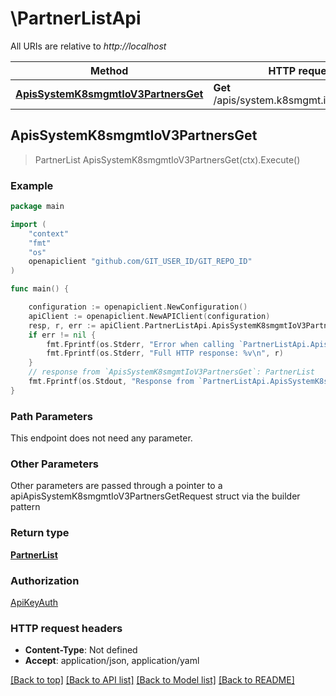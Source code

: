 # \PartnerListApi

All URIs are relative to *http://localhost*

Method | HTTP request | Description
------------- | ------------- | -------------
[**ApisSystemK8smgmtIoV3PartnersGet**](PartnerListApi.md#ApisSystemK8smgmtIoV3PartnersGet) | **Get** /apis/system.k8smgmt.io/v3/partners | 



## ApisSystemK8smgmtIoV3PartnersGet

> PartnerList ApisSystemK8smgmtIoV3PartnersGet(ctx).Execute()





### Example

```go
package main

import (
    "context"
    "fmt"
    "os"
    openapiclient "github.com/GIT_USER_ID/GIT_REPO_ID"
)

func main() {

    configuration := openapiclient.NewConfiguration()
    apiClient := openapiclient.NewAPIClient(configuration)
    resp, r, err := apiClient.PartnerListApi.ApisSystemK8smgmtIoV3PartnersGet(context.Background()).Execute()
    if err != nil {
        fmt.Fprintf(os.Stderr, "Error when calling `PartnerListApi.ApisSystemK8smgmtIoV3PartnersGet``: %v\n", err)
        fmt.Fprintf(os.Stderr, "Full HTTP response: %v\n", r)
    }
    // response from `ApisSystemK8smgmtIoV3PartnersGet`: PartnerList
    fmt.Fprintf(os.Stdout, "Response from `PartnerListApi.ApisSystemK8smgmtIoV3PartnersGet`: %v\n", resp)
}
```

### Path Parameters

This endpoint does not need any parameter.

### Other Parameters

Other parameters are passed through a pointer to a apiApisSystemK8smgmtIoV3PartnersGetRequest struct via the builder pattern


### Return type

[**PartnerList**](PartnerList.md)

### Authorization

[ApiKeyAuth](../README.md#ApiKeyAuth)

### HTTP request headers

- **Content-Type**: Not defined
- **Accept**: application/json, application/yaml

[[Back to top]](#) [[Back to API list]](../README.md#documentation-for-api-endpoints)
[[Back to Model list]](../README.md#documentation-for-models)
[[Back to README]](../README.md)

